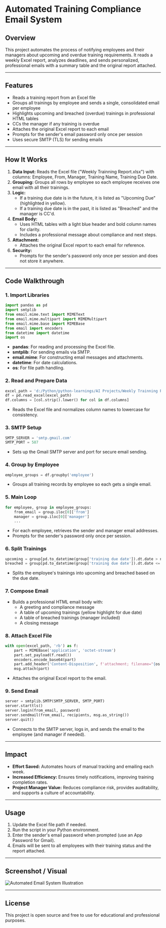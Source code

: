 # Automated Training Compliance Email System

## Overview
This project automates the process of notifying employees and their managers about upcoming and overdue training requirements. It reads a weekly Excel report, analyzes deadlines, and sends personalized, professional emails with a summary table and the original report attached.

---

## Features
- Reads a training report from an Excel file
- Groups all trainings by employee and sends a single, consolidated email per employee
- Highlights upcoming and breached (overdue) trainings in professional HTML tables
- CCs the manager if any training is overdue
- Attaches the original Excel report to each email
- Prompts for the sender's email password only once per session
- Uses secure SMTP (TLS) for sending emails

---

## How It Works
1. **Data Input:** Reads the Excel file ("Weekly Trainning Report.xlsx") with columns: Employee, From, Manager, Training Name, Training Due Date.
2. **Grouping:** Groups all rows by employee so each employee receives one email with all their trainings.
3. **Logic:**
   - If a training due date is in the future, it is listed as "Upcoming Due" (highlighted in yellow).
   - If a training due date is in the past, it is listed as "Breached" and the manager is CC'd.
4. **Email Body:**
   - Uses HTML tables with a light blue header and bold column names for clarity.
   - Includes a professional message about compliance and next steps.
5. **Attachment:**
   - Attaches the original Excel report to each email for reference.
6. **Security:**
   - Prompts for the sender's password only once per session and does not store it anywhere.

---

## Code Walkthrough

### 1. Import Libraries
```python
import pandas as pd
import smtplib
from email.mime.text import MIMEText
from email.mime.multipart import MIMEMultipart
from email.mime.base import MIMEBase
from email import encoders
from datetime import datetime
import os
```
- **pandas**: For reading and processing the Excel file.
- **smtplib**: For sending emails via SMTP.
- **email.mime**: For constructing email messages and attachments.
- **datetime**: For date calculations.
- **os**: For file path handling.

### 2. Read and Prepare Data
```python
excel_path = 'd:/Python/python-learnings/AI Projects/Weekly Trainning Report.xlsx'
df = pd.read_excel(excel_path)
df.columns = [col.strip().lower() for col in df.columns]
```
- Reads the Excel file and normalizes column names to lowercase for consistency.

### 3. SMTP Setup
```python
SMTP_SERVER = 'smtp.gmail.com'
SMTP_PORT = 587
```
- Sets up the Gmail SMTP server and port for secure email sending.

### 4. Group by Employee
```python
employee_groups = df.groupby('employee')
```
- Groups all training records by employee so each gets a single email.

### 5. Main Loop
```python
for employee, group in employee_groups:
    from_email = group.iloc[0]['from']
    manager = group.iloc[0]['manager']
    ...
```
- For each employee, retrieves the sender and manager email addresses.
- Prompts for the sender's password only once per session.

### 6. Split Trainings
```python
upcoming = group[pd.to_datetime(group['training due date']).dt.date > now]
breached = group[pd.to_datetime(group['training due date']).dt.date <= now]
```
- Splits the employee's trainings into upcoming and breached based on the due date.

### 7. Compose Email
- Builds a professional HTML email body with:
  - A greeting and compliance message
  - A table of upcoming trainings (yellow highlight for due date)
  - A table of breached trainings (manager included)
  - A closing message

### 8. Attach Excel File
```python
with open(excel_path, 'rb') as f:
    part = MIMEBase('application', 'octet-stream')
    part.set_payload(f.read())
    encoders.encode_base64(part)
    part.add_header('Content-Disposition', f'attachment; filename="{os.path.basename(excel_path)}"')
    msg.attach(part)
```
- Attaches the original Excel report to the email.

### 9. Send Email
```python
server = smtplib.SMTP(SMTP_SERVER, SMTP_PORT)
server.starttls()
server.login(from_email, password)
server.sendmail(from_email, recipients, msg.as_string())
server.quit()
```
- Connects to the SMTP server, logs in, and sends the email to the employee (and manager if needed).

---

## Impact
- **Effort Saved:** Automates hours of manual tracking and emailing each week.
- **Increased Efficiency:** Ensures timely notifications, improving training completion rates.
- **Project Manager Value:** Reduces compliance risk, provides auditability, and supports a culture of accountability.

---

## Usage
1. Update the Excel file path if needed.
2. Run the script in your Python environment.
3. Enter the sender's email password when prompted (use an App Password for Gmail).
4. Emails will be sent to all employees with their training status and the report attached.

---

## Screenshot / Visual
![Automated Email System Illustration](https://www.google.com/url?sa=i&url=https%3A%2F%2Fwww.gosquared.com%2Fblog%2Femail-automation&psig=AOvVaw0MWgyYr29A8JNcNd7gj6NA&ust=1754411116306000&source=images&cd=vfe&opi=89978449&ved=0CBUQjRxqFwoTCMCg4fXI8Y4DFQAAAAAdAAAAABAE)    

---

## License
This project is open source and free to use for educational and professional purposes.
